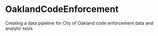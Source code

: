 # OaklandCodeEnforcement
Creating a data pipeline for City of Oakland code enforcement data and analytic tools
